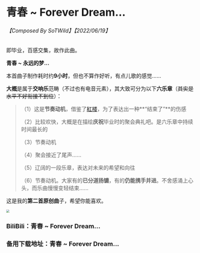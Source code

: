 # 青春 ~ Forever Dream...

###### 【Composed By SoTWild】【2022/06/19】

即毕业，百感交集，故作此曲。

**青春 ~ 永远的梦...**

本首曲子制作耗时约**9小时**，但也不算作好听，有点儿歌的感觉……

**大概**是属于**交响乐**范畴（不过也有电音元素），其大致可分为以下**六乐章**（~~其实是水平不好衔接不到位~~）：

> （1）这是**节奏动机**，借鉴了[紅楼](https://music.163.com/#/song?id=22636727)，为了表达出一种**“结束了”**的伤感
>
> （2）比较欢快，大概是在描绘**庆祝**毕业时的聚会典礼吧。是六乐章中持续时间最长的
>
> （3）节奏动机
>
> （4）聚会接近了尾声……
>
> （5）辽阔的一段乐章，表达对未来的希望和向往
>
> （6）节奏动机。大家有的**已分道扬镳**，有的**仍能携手并进**。不舍感涌上心头，而乐曲慢慢变轻结束……

这是我的**第二首原创曲**子，希望你能喜欢。

<img src="https://i2.imgu.cc/images/2022/06/18/C8OPD.png" style="zoom:50%;" />



### BiliBili：青春 ~ Forever Dream...

### 备用下载地址：青春 ~ Forever Dream...